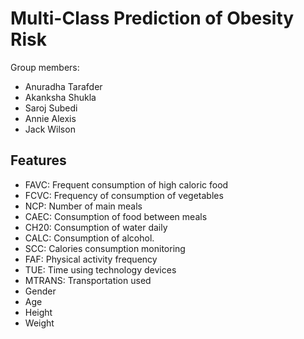 # Multi-Class Prediction of Obesity Risk
Group members:
 - Anuradha Tarafder
 - Akanksha Shukla
 - Saroj Subedi
 - Annie Alexis
 - Jack Wilson

## Features
- FAVC: Frequent consumption of high caloric food
- FCVC: Frequency of consumption of vegetables
- NCP: Number of main meals
- CAEC: Consumption of food between meals
- CH20: Consumption of water daily
- CALC: Consumption of alcohol.
- SCC: Calories consumption monitoring
- FAF: Physical activity frequency
- TUE: Time using technology devices
- MTRANS: Transportation used
- Gender
- Age
- Height
- Weight
